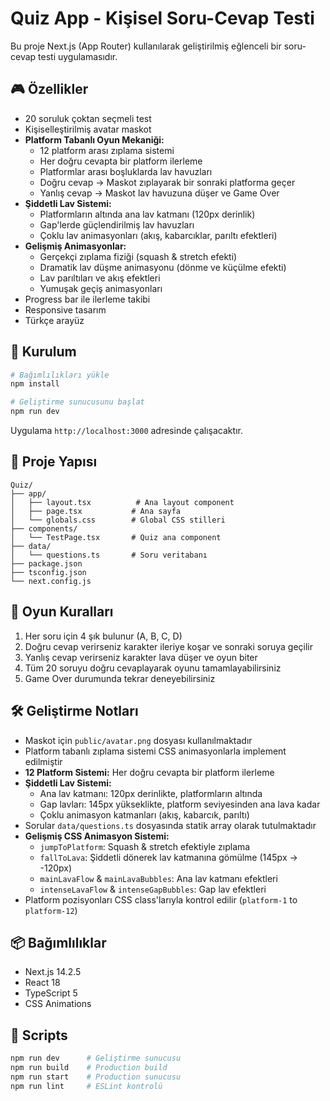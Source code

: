 # Quiz App - Kişisel Soru-Cevap Testi

Bu proje Next.js (App Router) kullanılarak geliştirilmiş eğlenceli bir soru-cevap testi uygulamasıdır.

## 🎮 Özellikler

- 20 soruluk çoktan seçmeli test
- Kişiselleştirilmiş avatar maskot
- **Platform Tabanlı Oyun Mekaniği:**
  - 12 platform arası zıplama sistemi
  - Her doğru cevapta bir platform ilerleme
  - Platformlar arası boşluklarda lav havuzları
  - Doğru cevap → Maskot zıplayarak bir sonraki platforma geçer
  - Yanlış cevap → Maskot lav havuzuna düşer ve Game Over
- **Şiddetli Lav Sistemi:**
  - Platformların altında ana lav katmanı (120px derinlik)
  - Gap'lerde güçlendirilmiş lav havuzları
  - Çoklu lav animasyonları (akış, kabarcıklar, parıltı efektleri)
- **Gelişmiş Animasyonlar:**
  - Gerçekçi zıplama fiziği (squash & stretch efekti)
  - Dramatik lav düşme animasyonu (dönme ve küçülme efekti)
  - Lav parıltıları ve akış efektleri
  - Yumuşak geçiş animasyonları
- Progress bar ile ilerleme takibi
- Responsive tasarım
- Türkçe arayüz

## 🚀 Kurulum

```bash
# Bağımlılıkları yükle
npm install

# Geliştirme sunucusunu başlat
npm run dev
```

Uygulama `http://localhost:3000` adresinde çalışacaktır.

## 📁 Proje Yapısı

```
Quiz/
├── app/
│   ├── layout.tsx          # Ana layout component
│   ├── page.tsx           # Ana sayfa
│   └── globals.css        # Global CSS stilleri
├── components/
│   └── TestPage.tsx       # Quiz ana component
├── data/
│   └── questions.ts       # Soru veritabanı
├── package.json
├── tsconfig.json
└── next.config.js
```

## 🎯 Oyun Kuralları

1. Her soru için 4 şık bulunur (A, B, C, D)
2. Doğru cevap verirseniz karakter ileriye koşar ve sonraki soruya geçilir
3. Yanlış cevap verirseniz karakter lava düşer ve oyun biter
4. Tüm 20 soruyu doğru cevaplayarak oyunu tamamlayabilirsiniz
5. Game Over durumunda tekrar deneyebilirsiniz

## 🛠️ Geliştirme Notları

- Maskot için `public/avatar.png` dosyası kullanılmaktadır
- Platform tabanlı zıplama sistemi CSS animasyonlarla implement edilmiştir
- **12 Platform Sistemi:** Her doğru cevapta bir platform ilerleme
- **Şiddetli Lav Sistemi:** 
  - Ana lav katmanı: 120px derinlikte, platformların altında
  - Gap lavları: 145px yükseklikte, platform seviyesinden ana lava kadar
  - Çoklu animasyon katmanları (akış, kabarcık, parıltı)
- Sorular `data/questions.ts` dosyasında statik array olarak tutulmaktadır
- **Gelişmiş CSS Animasyon Sistemi:**
  - `jumpToPlatform`: Squash & stretch efektiyle zıplama
  - `fallToLava`: Şiddetli dönerek lav katmanına gömülme (145px → -120px)
  - `mainLavaFlow` & `mainLavaBubbles`: Ana lav katmanı efektleri
  - `intenseLavaFlow` & `intenseGapBubbles`: Gap lav efektleri
- Platform pozisyonları CSS class'larıyla kontrol edilir (`platform-1` to `platform-12`)

## 📦 Bağımlılıklar

- Next.js 14.2.5
- React 18
- TypeScript 5
- CSS Animations

## 🔧 Scripts

```bash
npm run dev      # Geliştirme sunucusu
npm run build    # Production build
npm run start    # Production sunucusu
npm run lint     # ESLint kontrolü
``` 